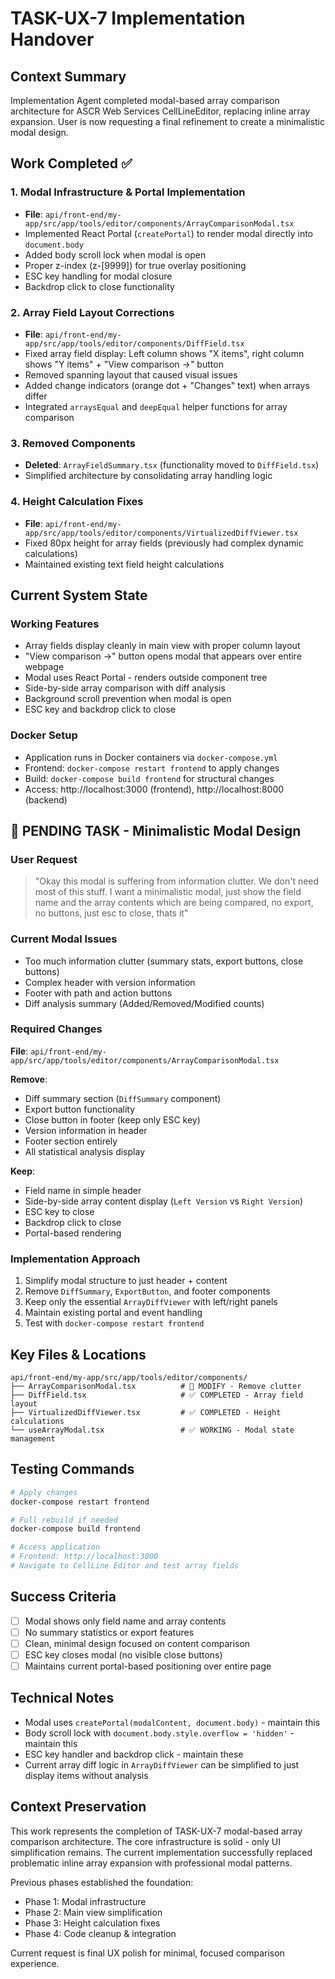 # TASK-UX-7 Implementation Handover

## Context Summary
Implementation Agent completed modal-based array comparison architecture for ASCR Web Services CellLineEditor, replacing inline array expansion. User is now requesting a final refinement to create a minimalistic modal design.

## Work Completed ✅

### 1. Modal Infrastructure & Portal Implementation
- **File**: `api/front-end/my-app/src/app/tools/editor/components/ArrayComparisonModal.tsx`
- Implemented React Portal (`createPortal`) to render modal directly into `document.body`
- Added body scroll lock when modal is open
- Proper z-index (z-[9999]) for true overlay positioning
- ESC key handling for modal closure
- Backdrop click to close functionality

### 2. Array Field Layout Corrections
- **File**: `api/front-end/my-app/src/app/tools/editor/components/DiffField.tsx`
- Fixed array field display: Left column shows "X items", right column shows "Y items" + "View comparison →" button
- Removed spanning layout that caused visual issues
- Added change indicators (orange dot + "Changes" text) when arrays differ
- Integrated `arraysEqual` and `deepEqual` helper functions for array comparison

### 3. Removed Components
- **Deleted**: `ArrayFieldSummary.tsx` (functionality moved to `DiffField.tsx`)
- Simplified architecture by consolidating array handling logic

### 4. Height Calculation Fixes
- **File**: `api/front-end/my-app/src/app/tools/editor/components/VirtualizedDiffViewer.tsx`
- Fixed 80px height for array fields (previously had complex dynamic calculations)
- Maintained existing text field height calculations

## Current System State

### Working Features
- Array fields display cleanly in main view with proper column layout
- "View comparison →" button opens modal that appears over entire webpage
- Modal uses React Portal - renders outside component tree
- Side-by-side array comparison with diff analysis
- Background scroll prevention when modal is open
- ESC key and backdrop click to close

### Docker Setup
- Application runs in Docker containers via `docker-compose.yml`
- Frontend: `docker-compose restart frontend` to apply changes
- Build: `docker-compose build frontend` for structural changes
- Access: http://localhost:3000 (frontend), http://localhost:8000 (backend)

## 🚨 PENDING TASK - Minimalistic Modal Design

### User Request
> "Okay this modal is suffering from information clutter. We don't need most of this stuff. I want a minimalistic modal, just show the field name and the array contents which are being compared, no export, no buttons, just esc to close, thats it"

### Current Modal Issues
- Too much information clutter (summary stats, export buttons, close buttons)
- Complex header with version information
- Footer with path and action buttons
- Diff analysis summary (Added/Removed/Modified counts)

### Required Changes
**File**: `api/front-end/my-app/src/app/tools/editor/components/ArrayComparisonModal.tsx`

**Remove**:
- Diff summary section (`DiffSummary` component)
- Export button functionality
- Close button in footer (keep only ESC key)
- Version information in header
- Footer section entirely
- All statistical analysis display

**Keep**:
- Field name in simple header
- Side-by-side array content display (`Left Version` vs `Right Version`)
- ESC key to close
- Backdrop click to close
- Portal-based rendering

### Implementation Approach
1. Simplify modal structure to just header + content
2. Remove `DiffSummary`, `ExportButton`, and footer components
3. Keep only the essential `ArrayDiffViewer` with left/right panels
4. Maintain existing portal and event handling
5. Test with `docker-compose restart frontend`

## Key Files & Locations

```
api/front-end/my-app/src/app/tools/editor/components/
├── ArrayComparisonModal.tsx          # 🎯 MODIFY - Remove clutter
├── DiffField.tsx                     # ✅ COMPLETED - Array field layout
├── VirtualizedDiffViewer.tsx         # ✅ COMPLETED - Height calculations
└── useArrayModal.tsx                 # ✅ WORKING - Modal state management
```

## Testing Commands
```bash
# Apply changes
docker-compose restart frontend

# Full rebuild if needed  
docker-compose build frontend

# Access application
# Frontend: http://localhost:3000
# Navigate to CellLine Editor and test array fields
```

## Success Criteria
- [ ] Modal shows only field name and array contents
- [ ] No summary statistics or export features
- [ ] Clean, minimal design focused on content comparison
- [ ] ESC key closes modal (no visible close buttons)
- [ ] Maintains current portal-based positioning over entire page

## Technical Notes
- Modal uses `createPortal(modalContent, document.body)` - maintain this
- Body scroll lock with `document.body.style.overflow = 'hidden'` - maintain this
- ESC key handler and backdrop click - maintain these
- Current array diff logic in `ArrayDiffViewer` can be simplified to just display items without analysis

## Context Preservation
This work represents the completion of TASK-UX-7 modal-based array comparison architecture. The core infrastructure is solid - only UI simplification remains. The current implementation successfully replaced problematic inline array expansion with professional modal patterns.

Previous phases established the foundation:
- Phase 1: Modal infrastructure 
- Phase 2: Main view simplification
- Phase 3: Height calculation fixes
- Phase 4: Code cleanup & integration

Current request is final UX polish for minimal, focused comparison experience. 